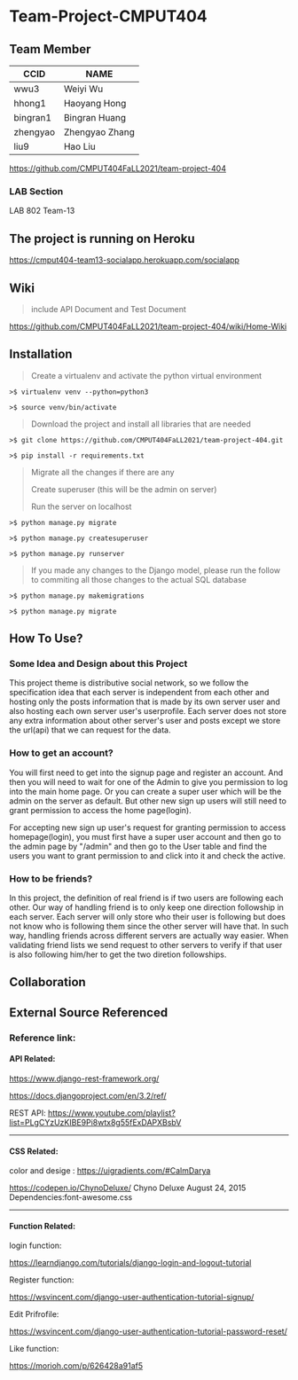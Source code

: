 # Team-Project-CMPUT404
## Team Member
CCID | NAME
---- | ---- 
wwu3|Weiyi Wu
hhong1|Haoyang Hong
bingran1|Bingran Huang
zhengyao|Zhengyao Zhang
liu9|Hao Liu

https://github.com/CMPUT404FaLL2021/team-project-404

### LAB Section
LAB 802 Team-13

## The project is running on Heroku

https://cmput404-team13-socialapp.herokuapp.com/socialapp

## Wiki
>  include API Document and Test Document

https://github.com/CMPUT404FaLL2021/team-project-404/wiki/Home-Wiki

## Installation
> Create a virtualenv and activate the python virtual environment

```
>$ virtualenv venv --python=python3

>$ source venv/bin/activate
```
> Download the project and install all libraries that are needed

```
>$ git clone https://github.com/CMPUT404FaLL2021/team-project-404.git

>$ pip install -r requirements.txt
```
> Migrate all the changes if there are any
> 
> Create superuser (this will be the admin on server)
> 
> Run the server on localhost
```
>$ python manage.py migrate

>$ python manage.py createsuperuser

>$ python manage.py runserver
```
> If you made any changes to the Django model, please run the follow to commiting all those changes to the actual SQL database

```
>$ python manage.py makemigrations

>$ python manage.py migrate
```
## How To Use?
### Some Idea and Design about this Project

This project theme is distributive social network, so we follow the specification idea that each server is independent from each other and hosting only the posts information that is made by its own server user and also hosting each own server user's userprofile. Each server does not store any extra information about other server's user and posts except we store the url(api) that we can request for the data.

### How to get an account?

You will first need to get into the signup page and register an account. And then you will need to wait for one of the Admin to give you permission to log into the main home page. Or you can create a super user which will be the admin on the server as default. But other new sign up users will still need to grant permission to access the home page(login).

For accepting new sign up user's request for granting permission to access homepage(login), you must first have a super user account and then go to the admin page by "/admin" and then go to the User table and find the users you want to grant permission to and click into it and check the active.

### How to be friends?

In this project, the definition of real friend is if two users are following each other. Our way of handling friend is to only keep one direction followship in each server. Each server will only store who their user is following but does not know who is following them since the other server will have that. In such way, handling friends across different servers are actually way easier. When validating friend lists we send request to other servers to verify if that user is also following him/her to get the two diretion followships.

## Collaboration

## External Source Referenced
### Reference link:

#### API Related:

https://www.django-rest-framework.org/

https://docs.djangoproject.com/en/3.2/ref/

REST API: https://www.youtube.com/playlist?list=PLgCYzUzKIBE9Pi8wtx8g55fExDAPXBsbV

***

#### CSS Related:

color and desige : https://uigradients.com/#CalmDarya

https://codepen.io/ChynoDeluxe/ Chyno Deluxe August 24, 2015 Dependencies:font-awesome.css

***

#### Function Related:

login function: 

https://learndjango.com/tutorials/django-login-and-logout-tutorial

Register function:

https://wsvincent.com/django-user-authentication-tutorial-signup/

Edit Prifrofile:

https://wsvincent.com/django-user-authentication-tutorial-password-reset/

Like function: 

https://morioh.com/p/626428a91af5





